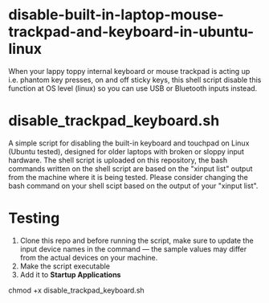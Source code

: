 # disable-built-in-laptop-mouse-trackpad-and-keyboard-in-ubuntu-linux
When your lappy toppy internal keyboard or mouse trackpad is acting up i.e. phantom key presses, on and off sticky keys, this shell script disable this function at OS level (linux) so you can use USB or Bluetooth inputs instead.

# disable_trackpad_keyboard.sh

A simple script for disabling the built-in keyboard and touchpad on Linux (Ubuntu tested), designed for older laptops with broken or sloppy input hardware. The shell script is uploaded on this repository, the bash commands written on the shell script are based on the "xinput list" output from the machine where it is being tested. Please consider changing the bash command on your shell scipt based on the output of your "xinput list".

# Testing

1. Clone this repo and before running the script, make sure to update the input device names in the command —  the sample values may differ from the actual devices on your machine.
2. Make the script executable  
3. Add it to **Startup Applications**
   
chmod +x disable_trackpad_keyboard.sh
